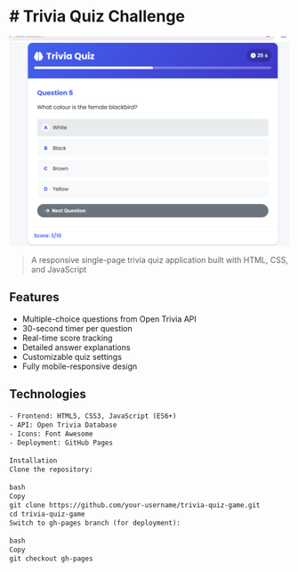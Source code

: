 # # Trivia Quiz Challenge

![App Screenshot](./assets/image.png)


> A responsive single-page trivia quiz application built with HTML, CSS, and JavaScript

##  Features

-  Multiple-choice questions from Open Trivia API  
- 30-second timer per question  
-  Real-time score tracking  
- Detailed answer explanations  
-  Customizable quiz settings  
-  Fully mobile-responsive design  

##  Technologies

```plaintext
- Frontend: HTML5, CSS3, JavaScript (ES6+)
- API: Open Trivia Database
- Icons: Font Awesome
- Deployment: GitHub Pages

Installation
Clone the repository:

bash
Copy
git clone https://github.com/your-username/trivia-quiz-game.git
cd trivia-quiz-game
Switch to gh-pages branch (for deployment):

bash
Copy
git checkout gh-pages
